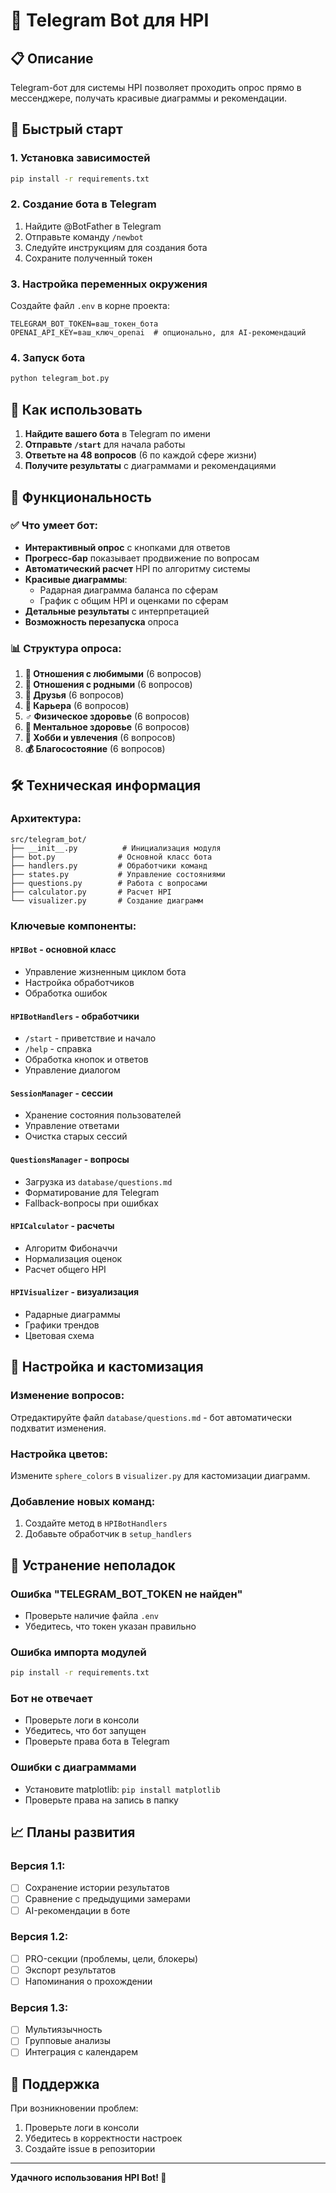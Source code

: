 # 🤖 Telegram Bot для HPI

## 📋 Описание

Telegram-бот для системы HPI позволяет проходить опрос прямо в мессенджере, получать красивые диаграммы и рекомендации.

## 🚀 Быстрый старт

### 1. Установка зависимостей

```bash
pip install -r requirements.txt
```

### 2. Создание бота в Telegram

1. Найдите @BotFather в Telegram
2. Отправьте команду `/newbot`
3. Следуйте инструкциям для создания бота
4. Сохраните полученный токен

### 3. Настройка переменных окружения

Создайте файл `.env` в корне проекта:

```env
TELEGRAM_BOT_TOKEN=ваш_токен_бота
OPENAI_API_KEY=ваш_ключ_openai  # опционально, для AI-рекомендаций
```

### 4. Запуск бота

```bash
python telegram_bot.py
```

## 📱 Как использовать

1. **Найдите вашего бота** в Telegram по имени
2. **Отправьте `/start`** для начала работы
3. **Ответьте на 48 вопросов** (6 по каждой сфере жизни)
4. **Получите результаты** с диаграммами и рекомендациями

## 🎯 Функциональность

### ✅ Что умеет бот:
- **Интерактивный опрос** с кнопками для ответов
- **Прогресс-бар** показывает продвижение по вопросам
- **Автоматический расчет** HPI по алгоритму системы
- **Красивые диаграммы**:
  - Радарная диаграмма баланса по сферам
  - График с общим HPI и оценками по сферам
- **Детальные результаты** с интерпретацией
- **Возможность перезапуска** опроса

### 📊 Структура опроса:
1. **💖 Отношения с любимыми** (6 вопросов)
2. **🏡 Отношения с родными** (6 вопросов)
3. **🤝 Друзья** (6 вопросов)
4. **💼 Карьера** (6 вопросов)
5. **♂️ Физическое здоровье** (6 вопросов)
6. **🧠 Ментальное здоровье** (6 вопросов)
7. **🎨 Хобби и увлечения** (6 вопросов)
8. **💰 Благосостояние** (6 вопросов)

## 🛠 Техническая информация

### Архитектура:
```
src/telegram_bot/
├── __init__.py          # Инициализация модуля
├── bot.py              # Основной класс бота
├── handlers.py         # Обработчики команд
├── states.py           # Управление состояниями
├── questions.py        # Работа с вопросами
├── calculator.py       # Расчет HPI
└── visualizer.py       # Создание диаграмм
```

### Ключевые компоненты:

#### `HPIBot` - основной класс
- Управление жизненным циклом бота
- Настройка обработчиков
- Обработка ошибок

#### `HPIBotHandlers` - обработчики
- `/start` - приветствие и начало
- `/help` - справка
- Обработка кнопок и ответов
- Управление диалогом

#### `SessionManager` - сессии
- Хранение состояния пользователей
- Управление ответами
- Очистка старых сессий

#### `QuestionsManager` - вопросы
- Загрузка из `database/questions.md`
- Форматирование для Telegram
- Fallback-вопросы при ошибках

#### `HPICalculator` - расчеты
- Алгоритм Фибоначчи
- Нормализация оценок
- Расчет общего HPI

#### `HPIVisualizer` - визуализация
- Радарные диаграммы
- Графики трендов
- Цветовая схема

## 🔧 Настройка и кастомизация

### Изменение вопросов:
Отредактируйте файл `database/questions.md` - бот автоматически подхватит изменения.

### Настройка цветов:
Измените `sphere_colors` в `visualizer.py` для кастомизации диаграмм.

### Добавление новых команд:
1. Создайте метод в `HPIBotHandlers`
2. Добавьте обработчик в `setup_handlers`

## 🚨 Устранение неполадок

### Ошибка "TELEGRAM_BOT_TOKEN не найден"
- Проверьте наличие файла `.env`
- Убедитесь, что токен указан правильно

### Ошибка импорта модулей
```bash
pip install -r requirements.txt
```

### Бот не отвечает
- Проверьте логи в консоли
- Убедитесь, что бот запущен
- Проверьте права бота в Telegram

### Ошибки с диаграммами
- Установите matplotlib: `pip install matplotlib`
- Проверьте права на запись в папку

## 📈 Планы развития

### Версия 1.1:
- [ ] Сохранение истории результатов
- [ ] Сравнение с предыдущими замерами
- [ ] AI-рекомендации в боте

### Версия 1.2:
- [ ] PRO-секции (проблемы, цели, блокеры)
- [ ] Экспорт результатов
- [ ] Напоминания о прохождении

### Версия 1.3:
- [ ] Мультиязычность
- [ ] Групповые анализы
- [ ] Интеграция с календарем

## 🤝 Поддержка

При возникновении проблем:
1. Проверьте логи в консоли
2. Убедитесь в корректности настроек
3. Создайте issue в репозитории

---

**Удачного использования HPI Bot! 🎯** 